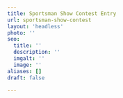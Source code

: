 ```yaml
---
title: Sportsman Show Contest Entry
url: sportsman-show-contest
layout: 'headless'
photo: ''
seo:
  title: ''
  description: ''
  imgalt: ''
  image: ''
aliases: []
draft: false

---
```

<script type="text/javascript" src="https://form.jotform.com/jsform/200137311286142"></script>